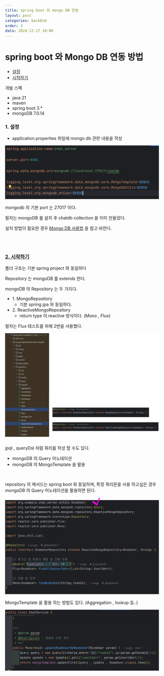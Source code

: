 ```yaml
---
title: spring boot 와 mongo DB 연동
layout: post
categories: backEnd
order: 3
data: 2024-12-17 10:00
---
```


# spring boot 와 Mongo DB 연동 방법
- [설정](#sm-setting)
- [시작하기](#sm-start)

<p>개발 스펙</p>

- java 21
- maven
- spring boot 3.*
- mongoDB 7.0.14

<h3>
    <a id="sm-setting" target="javascript:void(0)">1. 설정</a>
</h3>

- application.properties 파일에 mongo db 관련 내용을 작성

<a href="/assets/img/backEnd/spring-mongodb-1.PNG" target="_blank"><img src="/assets/img/backEnd/spring-mongodb-1.PNG" /></a>

<p>mongodb 의 기본 port 는 27017 이다.</p>
<p>필자는 mongoDB 를 설치 후 chatdb collection 을 이미 만들었다.</p>
<p>설치 방법이 필요한 경우 <a href="/2024-12/MongoDB#md-download" target="_blank">Mongo DB 사용법</a> 을 참고 바란다.</p>

<br><br>

<h3>
    <a id="sm-start" href="javascript:void(0)">2. 시작하기</a>
</h3>

<p>폴더 구조는 기본 spring project 와 동일하다</p>
<p>Repository 는 mongoDB 를 extends 한다.</p>
<p>mongoDB 의 Repository 는 두 가지다.</p>
<ul>
    <li>
        1. MongoRepository
        <ul><li>기본 spring jpa 와 동일하다.</li></ul>
    </li>
    <li>
        2. ReactiveMongoRepository
        <ul><li>return type 이 reactive 방식이다. (Mono , Flux)</li></ul>
    </li>
</ul>

<p>필자는 Flux 테스트를 위해 2번을 사용했다.</p>
<a href="/assets/img/backEnd/spring-mongodb-2.PNG" target="_blank"><img src="/assets/img/backEnd/spring-mongodb-2.PNG" /></a>

<br />

<p>jpql , queryDsl 처럼 쿼리를 작성 할 수도 있다.</p>
<ul>
    <li>mongoDB 의 Query 어노테이션</li>
    <li>mongoDB 의 MongoTemplate 을 활용</li>
</ul>

<br />

<p>repository 의 메서드는 spring boot 와 동일하며, 특정 쿼리문을 사용 하고싶은 경우 mongoDB 의 Query 어노테이션을 활용하면 된다.</p>
<a href="/assets/img/backEnd/spring-mongodb-3.PNG" target="_blank"><img src="/assets/img/backEnd/spring-mongodb-3.PNG" /></a>

<br />

<p>MongoTemplate 을 활용 하는 방법도 있다. (Aggregation , lookup 등..)</p>
<a href="/assets/img/backEnd/spring-mongodb-4.PNG" target="_blank"><img src="/assets/img/backEnd/spring-mongodb-4.PNG" /></a>

